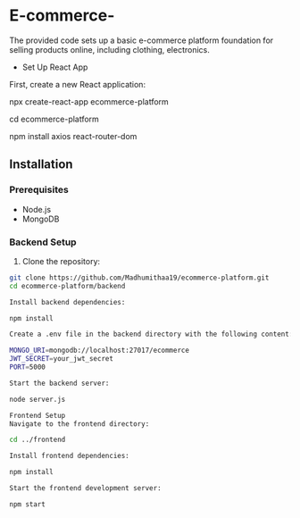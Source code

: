 # E-commerce-
The provided code sets up a basic e-commerce platform foundation for selling products online, including clothing, electronics.

* Set Up React App

First, create a new React application:

npx create-react-app ecommerce-platform

cd ecommerce-platform

npm install axios react-router-dom


## Installation

### Prerequisites

- Node.js
- MongoDB

### Backend Setup

1. Clone the repository:

```bash
git clone https://github.com/Madhumithaa19/ecommerce-platform.git
cd ecommerce-platform/backend

Install backend dependencies:

npm install

Create a .env file in the backend directory with the following content:

MONGO_URI=mongodb://localhost:27017/ecommerce
JWT_SECRET=your_jwt_secret
PORT=5000

Start the backend server:

node server.js

Frontend Setup
Navigate to the frontend directory:

cd ../frontend

Install frontend dependencies:

npm install

Start the frontend development server:

npm start


